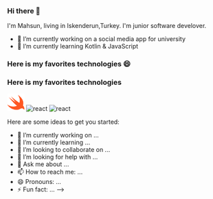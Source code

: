 ### Hi there 👋
I'm Mahsun, living in Iskenderun,Turkey. I'm junior software develover.
- 🔭 I’m currently working on a social media app for university
- 🌱 I’m currently learning Kotlin & JavaScript
<h3> Here is my favorites technologies 😄</h3>
<h3> Here is my favorites technologies </h3>
 
  
<p align="left"><img src="https://github.com/mhsnabz/mhsnabz/blob/main/swift.png" alt="express" width="40" height="40"/> <img src="https://devicons.github.io/devicon/devicon.git/icons/react/react-original-wordmark.svg" alt="react" width="40" height="40"/>  <img src="https://upload.wikimedia.org/wikipedia/commons/thumb/e/ee/.NET_Core_Logo.svg/1200px-.NET_Core_Logo.svg.png" alt="react" width="40" height="40"/>  

Here are some ideas to get you started:

- 🔭 I’m currently working on ...
- 🌱 I’m currently learning ...
- 👯 I’m looking to collaborate on ...
- 🤔 I’m looking for help with ...
- 💬 Ask me about ...
- 📫 How to reach me: ...
- 😄 Pronouns: ...
- ⚡ Fun fact: ...
-->
